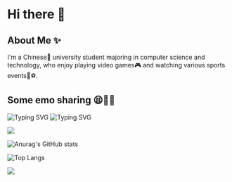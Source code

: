 # Hi there 👋
## About Me ✨
I'm a Chinese🐼 university student majoring in computer science and technology, who enjoy playing video games🎮 and watching various sports events🏀⚽.
## Some emo sharing 😫🥹🤡
![Typing SVG](https://readme-typing-svg.demolab.com/?font=Fira+Code&color=00FFFF&lines=As+I+fill+my+book;What+a+waste+of+wood+......)
![Typing SVG](https://readme-typing-svg.demolab.com/?font=Fira+Code&color=FF3E96&lines=Failure+always+runs+through+life......)

![](https://raw.githubusercontent.com/RPGLILSTAR/RPGLILSTAR/main/assets/github-contribution-grid-snake.svg)

![Anurag's GitHub stats](https://github-readme-stats.vercel.app/api?username=RPGLILSTAR)

![Top Langs](https://github-readme-stats.vercel.app/api/top-langs/?username=RPGLILSTAR)

![](https://stats.justsong.cn/api/leetcode?username=RPGLILSTAR&cn=true)
